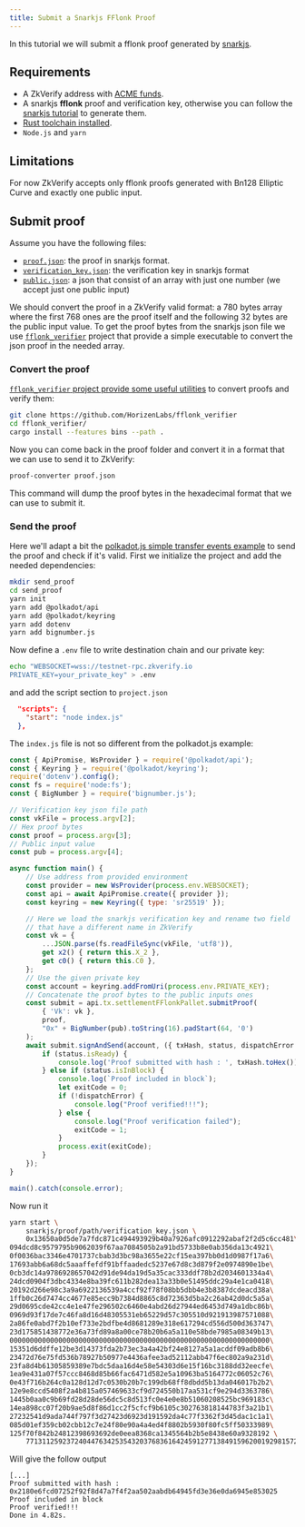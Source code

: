 ```yaml
---
title: Submit a Snarkjs FFlonk Proof
---
```


In this tutorial we will submit a fflonk proof generated by [snarkjs](https://github.com/iden3/snarkjs).

## Requirements

- A ZkVerify address with [ACME funds](../03-get_testnet_tokens.md).
- A snarkjs **fflonk** proof and verification key, otherwise you can follow the [snarkjs tutorial](https://github.com/iden3/snarkjs#guide) to generate them.
- [Rust toolchain installed](https://www.rust-lang.org/tools/install).
- `Node.js` and `yarn`

## Limitations

For now ZkVerify accepts only fflonk proofs generated with Bn128 Elliptic Curve and exactly one public input.

## Submit proof

Assume you have the following files:

- [`proof.json`](resources/proof_snarkjs_fflonk.json): the proof in snarkjs format.
- [`verification_key.json`](resources/verification_key_snarkjs_fflonk.json): the verification key in snarkjs format
- [`public.json`](resources/public_snarkjs_fflonk.json): a json that consist of an array with just one number (we accept just one public input)

We should convert the proof in a ZkVerify valid format: a 780 bytes array where the first 768 ones are
the proof itself and the following 32 bytes are the public input value. To get the proof bytes from the snarkjs
json file we use [`fflonk_verifier`](https://github.com/HorizenLabs/fflonk_verifier) project that provide a
simple executable to convert the json proof in the needed array.

### Convert the proof

[`fflonk_verifier` project provide some useful utilities](https://github.com/HorizenLabs/fflonk_verifier#bins) to
convert proofs and verify them:

```sh
git clone https://github.com/HorizenLabs/fflonk_verifier
cd fflonk_verifier/
cargo install --features bins --path .
```

Now you can come back in the proof folder and convert it in a format that we can use to send it to ZkVerify:

```sh
proof-converter proof.json
```

This command will dump the proof bytes in the hexadecimal format that we can use to submit it.

### Send the proof

Here we'll adapt a bit the [polkadot.js simple transfer events example](https://polkadot.js.org/docs/api/examples/promise/transfer-events)
to send the proof and check if it's valid. First we initialize the project and add the needed dependencies:

```sh
mkdir send_proof
cd send_proof
yarn init
yarn add @polkadot/api
yarn add @polkadot/keyring
yarn add dotenv
yarn add bignumber.js
```

Now define a `.env` file to write destination chain and our private key:

```sh
echo "WEBSOCKET=wss://testnet-rpc.zkverify.io
PRIVATE_KEY=your_private_key" > .env
```

and add the script section to `project.json`

```json
  "scripts": {
    "start": "node index.js"
  },
```

The `index.js` file is not so different from the polkadot.js example:

```js
const { ApiPromise, WsProvider } = require('@polkadot/api');
const { Keyring } = require('@polkadot/keyring');
require('dotenv').config();
const fs = require('node:fs');
const { BigNumber } = require('bignumber.js');

// Verification key json file path
const vkFile = process.argv[2];
// Hex proof bytes
const proof = process.argv[3];
// Public input value
const pub = process.argv[4];

async function main() {
    // Use address from provided environment
    const provider = new WsProvider(process.env.WEBSOCKET);
    const api = await ApiPromise.create({ provider });
    const keyring = new Keyring({ type: 'sr25519' });

    // Here we load the snarkjs verification key and rename two field
    // that have a different name in ZkVerify
    const vk = {
        ...JSON.parse(fs.readFileSync(vkFile, 'utf8')),
        get x2() { return this.X_2 },
        get c0() { return this.C0 },
    };
    // Use the given private key
    const account = keyring.addFromUri(process.env.PRIVATE_KEY);
    // Concatenate the proof bytes to the public inputs ones
    const submit = api.tx.settlementFFlonkPallet.submitProof(
        { 'Vk': vk },
        proof,
        "0x" + BigNumber(pub).toString(16).padStart(64, '0')
    );
    await submit.signAndSend(account, ({ txHash, status, dispatchError }) => {
        if (status.isReady) {
            console.log('Proof submitted with hash : ', txHash.toHex());
        } else if (status.isInBlock) {
            console.log(`Proof included in block`);
            let exitCode = 0;
            if (!dispatchError) {
                console.log("Proof verified!!!");
            } else {
                console.log("Proof verification failed");
                exitCode = 1;
            }
            process.exit(exitCode);
        }
    });
}

main().catch(console.error);
```

Now run it

```sh
yarn start \
    snarkjs/proof/path/verification_key.json \
    0x13650a0d5de7a7fdc871c494493929b40a7926afc0912292abaf2f2d5c6cc481\
094dcd8c9579795b9062039f67aa7084505b2a91bd5733b8e0ab356da13c4921\
0f0036bac3346e4701737cbab3d3bc98a3655e22cf15ea397bb0d1d0987f17a6\
17693abb6a68dc5aaaffefdf91bffaadedc5237e67d8c3d879f2e0974890e1be\
0cb3dc14a9786928657042d91de94da19d5a35cac333ddf78b2d2034601334a4\
24dcd0904f3dbc4334e8ba39fc611b282dea13a33b0e51495ddc29a4e1ca0418\
20192d266e98c3a9a6922136539a4ccf92f78f08bb5dbb4e3b8387dcdeacd38a\
1ffb0c26d7474cc4677e85ecc9b7384d8865c8d72363d5ba2c26ab42d0dc5a5a\
29d0695cde42cc4e1e47fe296502c6460e4abd26d27944ed6453d749a1dbc86b\
0969d93f17de7c46fa8d16d48305531eb65229d57c305510d921913987571088\
2a86fe0abd7f2b10ef733e2bdfbe4d8681289e318e617294cd556d500d363747\
23d175851438772e36a73fd89a8a00ce78b20b6a5a110e58bde7985a08349b13\
0000000000000000000000000000000000000000000000000000000000000000\
15351d6ddffe12be3d14373fda2b73ec3a4a42bf24e8127a5a1acddf09adb8b6\
23472d76e75fd536b78927b50977e4436afee3ad52112abb47f6ec802a9a231d\
23fa8d4b61305859389e7bdc5daa16d4e58e54303d6e15f16bc3188dd32eecfe\
1ea9e431a07f57ccc8468d85b66fac6471d582e5a10963ba5164772c06052c76\
0e43f716b264c0a128d12d7c0530b20b7c199db68ff8dbdd5b13da046017b2b2\
12e9e8ccd5408f2a4b815a057469633cf9d724550b17aa531cf9e294d3363786\
1445b0aa0c9b69fd28d28de56dc5c8d513fc0e4e0e8b51060208525bc969183c\
14ea898cc07f20b9ae5d8f86d1cc2f5cfcf9b6105c302763818144783f3a21b1\
27232541d9ada744f797f3d27423d6923d191592da4c77f3362f3d45dac1c1a1\
085d01ef359cb02cbb12c7e24f80e90a4a4ed4f8802b5930f80fc5ff50333989\
125f70f842b24812398693692de0eea8368ca1345564b2b5e8438e60a9328192 \
    7713112592372404476342535432037683616424591277138491596200192981572885523208
```

Will give the follow output

```text
[...]
Proof submitted with hash :  0x2180e6fcd07252f92f8d47a7f4f2aa502aabdb64945fd3e36e0da6945e853025
Proof included in block
Proof verified!!!
Done in 4.82s.
```
